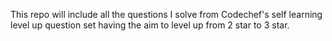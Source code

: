 This repo will include all the questions I solve from Codechef's self learning level up question set having the aim to level up from 2 star to 3 star.
